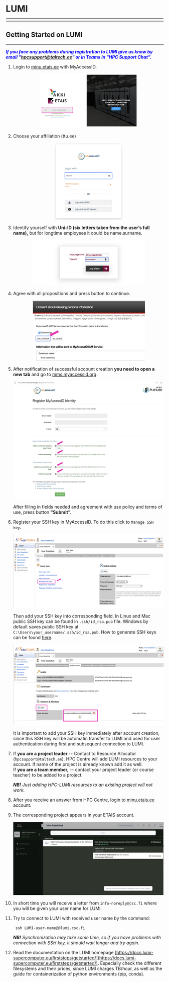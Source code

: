 # LUMI

<br>
<hr style="margin-right: 0px; margin-bottom: 4px; margin-left: 0px; margin-top: -24px; border:2px solid  #d9d9d9 "></hr>
<hr style="margin: 4px 0px; border:1px solid  #d9d9d9 "></hr>

## Getting Started on LUMI

---

<span style="color:blue">***If you face any problems during registration to LUMI give us know by email "hpcsupport@taltech.ee" or in Teams in  "HPC Support Chat".***  </span>
 

1. Login to [minu.etais.ee](https://minu.etais.ee/login/) with MyAccessID.

	<div style="width:65%; height:!65%; margin-left: auto; margin-right: auto;"> 	

	![etais](etais.png)

	</div>

2. Choose your affiliation (ttu.ee)

	<div style="width:45%; height:!45%; margin-left: auto; margin-right: auto;"> 

	![MyAccessID](MyAccessID1.png)

	</div>

3. Identify yourself with **Uni-ID (six letters taken from the user’s full name),** but for longtime employees it could be name.surname. 

	<div style="width:75%; height:!75%; margin-left: auto; margin-right: auto;"> 
	
	![etais](etais-2.png)

	</div>

4. Agree with all propositions and press button to continue.  

	<div style="width:75%; height:!75%; margin-left: auto; margin-right: auto;"> 
	
	![etais](etais-3-1.png)

	</div>

5. After notification of successful account creation **you need to open a new tab** and go to [mms.myaccessid.org](https://mms.myaccessid.org/profile/).  

	![MyAccessID](MyAccessID-1.png)


    After filling in fields needed and agreement with use policy and terms of use, press button **"Submit".**

6. Register your SSH key in MyAccessID. To do this click to `Manage SSH key`. 

	![ssh-key-1](ssh-key-1.png)



	Then add your SSH key into corresponding field. In Linux and Mac public SSH key can be found in `.ssh/id_rsa.pub` file. Windows by default saves public SSH key at `C:\Users\your_username/.ssh/id_rsa.pub`. How to generate SSH keys can be found [here](../ssh.md).


	![ssh-key-2](ssh-key-2.png)


	It is important to add your SSH key immediately after account creation, since this SSH key will be automatic transfer to LUMI and used for user authentication during first and subsequent connection to LUMI.

7. If **you are a project leader** -- Contact to Resource Allocator (`hpcsupport@taltech.ee`). HPC Centre will add LUMI resources to your account. If name of the project is already known add it as well.  </br> If **you are a team member,** -- contact your project leader (or course teacher) to be added to a project.
	
	***NB!*** _Just adding HPC-LUMI resources to an existing project will not work._

5. After you receive an answer from HPC Centre, login to [minu.etais.ee](https://minu.etais.ee/) account.

6. The corresponding project appears in your ETAIS account.  

	![workspace](workspace.png)

6. In short time you will receive a letter from `info-noreply@csc.fi` where you will be given your user name for LUMI.

7. Try to connect to LUMI with received user name by the command:
	
		ssh LUMI-user-name@@lumi.csc.fi

	***NB!*** _Synchronization may take some time, so if you have problems with connection with SSH key, it should wait longer and try again._

8. Read the documentation on the LUMI homepage [https://docs.lumi-supercomputer.eu/firststeps/getstarted/](https://docs.lumi-supercomputer.eu/firststeps/getstarted/). Especially check the different filesystems and their prices, since LUMI charges TB/hour, as well as the guide for containerization of python environments (pip, conda).

